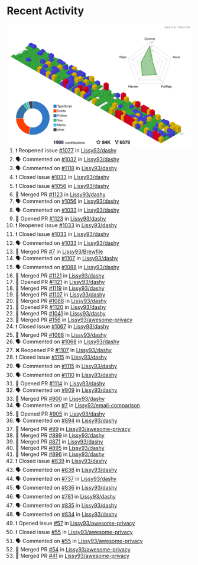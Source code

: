 # Recent Activity

<!-- Summary card -->
<a href="https://github.com/Lissy93/Lissy93/blob/master/METRICS.md">
  <img
    align="right"
    width="500"
    alt="Profile data, generated with yoshi389111/github-profile-3d-contrib"
    src="https://raw.githubusercontent.com/Lissy93/Lissy93/master/profile-3d-contrib/profile-gitblock.svg"
  />
</a>

<!--START_SECTION:activity-->
1. ❗️ Reopened issue [#1077](https://github.com/Lissy93/dashy/issues/1077) in [Lissy93/dashy](https://github.com/Lissy93/dashy)
2. 🗣 Commented on [#1032](https://github.com/Lissy93/dashy/issues/1032) in [Lissy93/dashy](https://github.com/Lissy93/dashy)
3. 🗣 Commented on [#1118](https://github.com/Lissy93/dashy/issues/1118) in [Lissy93/dashy](https://github.com/Lissy93/dashy)
4. ❗️ Closed issue [#1033](https://github.com/Lissy93/dashy/issues/1033) in [Lissy93/dashy](https://github.com/Lissy93/dashy)
5. ❗️ Closed issue [#1056](https://github.com/Lissy93/dashy/issues/1056) in [Lissy93/dashy](https://github.com/Lissy93/dashy)
6. 🎉 Merged PR [#1123](https://github.com/Lissy93/dashy/pull/1123) in [Lissy93/dashy](https://github.com/Lissy93/dashy)
7. 🗣 Commented on [#1056](https://github.com/Lissy93/dashy/issues/1056) in [Lissy93/dashy](https://github.com/Lissy93/dashy)
8. 🗣 Commented on [#1033](https://github.com/Lissy93/dashy/issues/1033) in [Lissy93/dashy](https://github.com/Lissy93/dashy)
9. 💪 Opened PR [#1123](https://github.com/Lissy93/dashy/pull/1123) in [Lissy93/dashy](https://github.com/Lissy93/dashy)
10. ❗️ Reopened issue [#1033](https://github.com/Lissy93/dashy/issues/1033) in [Lissy93/dashy](https://github.com/Lissy93/dashy)
11. ❗️ Closed issue [#1033](https://github.com/Lissy93/dashy/issues/1033) in [Lissy93/dashy](https://github.com/Lissy93/dashy)
12. 🗣 Commented on [#1033](https://github.com/Lissy93/dashy/issues/1033) in [Lissy93/dashy](https://github.com/Lissy93/dashy)
13. 🎉 Merged PR [#7](https://github.com/Lissy93/Brewfile/pull/7) in [Lissy93/Brewfile](https://github.com/Lissy93/Brewfile)
14. 🗣 Commented on [#1107](https://github.com/Lissy93/dashy/issues/1107) in [Lissy93/dashy](https://github.com/Lissy93/dashy)
15. 🗣 Commented on [#1088](https://github.com/Lissy93/dashy/issues/1088) in [Lissy93/dashy](https://github.com/Lissy93/dashy)
16. 🎉 Merged PR [#1121](https://github.com/Lissy93/dashy/pull/1121) in [Lissy93/dashy](https://github.com/Lissy93/dashy)
17. 💪 Opened PR [#1121](https://github.com/Lissy93/dashy/pull/1121) in [Lissy93/dashy](https://github.com/Lissy93/dashy)
18. 🎉 Merged PR [#1119](https://github.com/Lissy93/dashy/pull/1119) in [Lissy93/dashy](https://github.com/Lissy93/dashy)
19. 🎉 Merged PR [#1107](https://github.com/Lissy93/dashy/pull/1107) in [Lissy93/dashy](https://github.com/Lissy93/dashy)
20. 🎉 Merged PR [#1088](https://github.com/Lissy93/dashy/pull/1088) in [Lissy93/dashy](https://github.com/Lissy93/dashy)
21. 💪 Opened PR [#1120](https://github.com/Lissy93/dashy/pull/1120) in [Lissy93/dashy](https://github.com/Lissy93/dashy)
22. 🎉 Merged PR [#1041](https://github.com/Lissy93/dashy/pull/1041) in [Lissy93/dashy](https://github.com/Lissy93/dashy)
23. 🎉 Merged PR [#156](https://github.com/Lissy93/awesome-privacy/pull/156) in [Lissy93/awesome-privacy](https://github.com/Lissy93/awesome-privacy)
24. ❗️ Closed issue [#1067](https://github.com/Lissy93/dashy/issues/1067) in [Lissy93/dashy](https://github.com/Lissy93/dashy)
25. 🎉 Merged PR [#1068](https://github.com/Lissy93/dashy/pull/1068) in [Lissy93/dashy](https://github.com/Lissy93/dashy)
26. 🗣 Commented on [#1068](https://github.com/Lissy93/dashy/issues/1068) in [Lissy93/dashy](https://github.com/Lissy93/dashy)
27. ❌ Reopened PR [#1107](https://github.com/Lissy93/dashy/pull/1107) in [Lissy93/dashy](https://github.com/Lissy93/dashy)
28. ❗️ Closed issue [#1115](https://github.com/Lissy93/dashy/issues/1115) in [Lissy93/dashy](https://github.com/Lissy93/dashy)
29. 🗣 Commented on [#1115](https://github.com/Lissy93/dashy/issues/1115) in [Lissy93/dashy](https://github.com/Lissy93/dashy)
30. 🗣 Commented on [#1110](https://github.com/Lissy93/dashy/issues/1110) in [Lissy93/dashy](https://github.com/Lissy93/dashy)
31. 💪 Opened PR [#1114](https://github.com/Lissy93/dashy/pull/1114) in [Lissy93/dashy](https://github.com/Lissy93/dashy)
32. 🗣 Commented on [#909](https://github.com/Lissy93/dashy/issues/909) in [Lissy93/dashy](https://github.com/Lissy93/dashy)
33. 🎉 Merged PR [#900](https://github.com/Lissy93/dashy/pull/900) in [Lissy93/dashy](https://github.com/Lissy93/dashy)
34. 🗣 Commented on [#7](https://github.com/Lissy93/email-comparison/issues/7) in [Lissy93/email-comparison](https://github.com/Lissy93/email-comparison)
35. 💪 Opened PR [#905](https://github.com/Lissy93/dashy/pull/905) in [Lissy93/dashy](https://github.com/Lissy93/dashy)
36. 🗣 Commented on [#894](https://github.com/Lissy93/dashy/issues/894) in [Lissy93/dashy](https://github.com/Lissy93/dashy)
37. 🎉 Merged PR [#99](https://github.com/Lissy93/awesome-privacy/pull/99) in [Lissy93/awesome-privacy](https://github.com/Lissy93/awesome-privacy)
38. 🎉 Merged PR [#899](https://github.com/Lissy93/dashy/pull/899) in [Lissy93/dashy](https://github.com/Lissy93/dashy)
39. 🎉 Merged PR [#871](https://github.com/Lissy93/dashy/pull/871) in [Lissy93/dashy](https://github.com/Lissy93/dashy)
40. 🎉 Merged PR [#895](https://github.com/Lissy93/dashy/pull/895) in [Lissy93/dashy](https://github.com/Lissy93/dashy)
41. 🎉 Merged PR [#896](https://github.com/Lissy93/dashy/pull/896) in [Lissy93/dashy](https://github.com/Lissy93/dashy)
42. ❗️ Closed issue [#839](https://github.com/Lissy93/dashy/issues/839) in [Lissy93/dashy](https://github.com/Lissy93/dashy)
43. 🗣 Commented on [#838](https://github.com/Lissy93/dashy/issues/838) in [Lissy93/dashy](https://github.com/Lissy93/dashy)
44. 🗣 Commented on [#737](https://github.com/Lissy93/dashy/issues/737) in [Lissy93/dashy](https://github.com/Lissy93/dashy)
45. 🗣 Commented on [#836](https://github.com/Lissy93/dashy/issues/836) in [Lissy93/dashy](https://github.com/Lissy93/dashy)
46. 🗣 Commented on [#781](https://github.com/Lissy93/dashy/issues/781) in [Lissy93/dashy](https://github.com/Lissy93/dashy)
47. 🗣 Commented on [#835](https://github.com/Lissy93/dashy/issues/835) in [Lissy93/dashy](https://github.com/Lissy93/dashy)
48. 🗣 Commented on [#834](https://github.com/Lissy93/dashy/issues/834) in [Lissy93/dashy](https://github.com/Lissy93/dashy)
49. ❗️ Opened issue [#57](https://github.com/Lissy93/awesome-privacy/issues/57) in [Lissy93/awesome-privacy](https://github.com/Lissy93/awesome-privacy)
50. ❗️ Closed issue [#55](https://github.com/Lissy93/awesome-privacy/issues/55) in [Lissy93/awesome-privacy](https://github.com/Lissy93/awesome-privacy)
51. 🗣 Commented on [#55](https://github.com/Lissy93/awesome-privacy/issues/55) in [Lissy93/awesome-privacy](https://github.com/Lissy93/awesome-privacy)
52. 🎉 Merged PR [#54](https://github.com/Lissy93/awesome-privacy/pull/54) in [Lissy93/awesome-privacy](https://github.com/Lissy93/awesome-privacy)
53. 🎉 Merged PR [#41](https://github.com/Lissy93/awesome-privacy/pull/41) in [Lissy93/awesome-privacy](https://github.com/Lissy93/awesome-privacy)
<!--END_SECTION:activity-->
